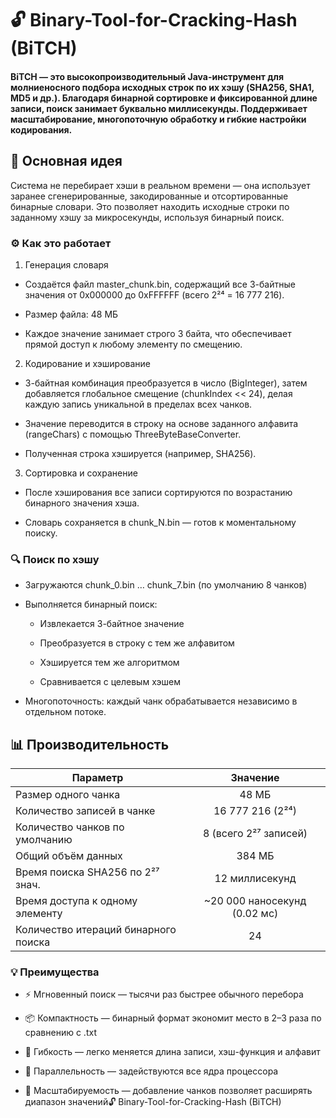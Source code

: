 # 🔓 Binary-Tool-for-Cracking-Hash (BiTCH)

#### BiTCH — это высокопроизводительный Java-инструмент для молниеносного подбора исходных строк по их хэшу (SHA256, SHA1, MD5 и др.). Благодаря бинарной сортировке и фиксированной длине записи, поиск занимает буквально миллисекунды. Поддерживает масштабирование, многопоточную обработку и гибкие настройки кодирования.

## 🧠 Основная идея

Система не перебирает хэши в реальном времени — она использует заранее сгенерированные, закодированные и отсортированные
бинарные словари. Это позволяет находить исходные строки по заданному хэшу за микросекунды, используя бинарный поиск.

### ⚙️ Как это работает

1. Генерация словаря
* Создаётся файл master_chunk.bin, содержащий все 3-байтные значения от 0x000000 до 0xFFFFFF (всего 2²⁴ = 16 777 216).

* Размер файла: 48 МБ

* Каждое значение занимает строго 3 байта, что обеспечивает прямой доступ к любому элементу по смещению.

2. Кодирование и хэширование
* 3-байтная комбинация преобразуется в число (BigInteger), затем добавляется глобальное смещение (chunkIndex << 24),
   делая каждую запись уникальной в пределах всех чанков.

* Значение переводится в строку на основе заданного алфавита (rangeChars) с помощью ThreeByteBaseConverter.

* Полученная строка хэшируется (например, SHA256).

3. Сортировка и сохранение
* После хэширования все записи сортируются по возрастанию бинарного значения хэша.

* Словарь сохраняется в chunk_N.bin — готов к моментальному поиску.

### 🔍 Поиск по хэшу

* Загружаются chunk_0.bin … chunk_7.bin (по умолчанию 8 чанков)

* Выполняется бинарный поиск:

   * Извлекается 3-байтное значение

  * Преобразуется в строку с тем же алфавитом

  * Хэшируется тем же алгоритмом

  * Сравнивается с целевым хэшем

* Многопоточность: каждый чанк обрабатывается независимо в отдельном потоке.

## 📊 Производительность

| Параметр                             |           Значение           |
|--------------------------------------|:----------------------------:|
| Размер одного чанка                  |            48 МБ             |
| Количество записей в чанке           |       16 777 216 (2²⁴)       |
| Количество чанков по умолчанию       |    8 (всего 2²⁷ записей)     |
| Общий объём данных                   |            384 МБ            |
| Время поиска SHA256 по 2²⁷ знач.     |        12 миллисекунд        |
| Время доступа к одному элементу      | ~20 000 наносекунд (0.02 мс) |
| Количество итераций бинарного поиска |              24              |

### 💡 Преимущества
* ⚡ Мгновенный поиск — тысячи раз быстрее обычного перебора

* 📦 Компактность — бинарный формат экономит место в 2–3 раза по сравнению с .txt

* 🔧 Гибкость — легко меняется длина записи, хэш-функция и алфавит

* 🧵 Параллельность — задействуются все ядра процессора

* 🧩 Масштабируемость — добавление чанков позволяет расширять диапазон значений🔓 Binary-Tool-for-Cracking-Hash (BiTCH)
